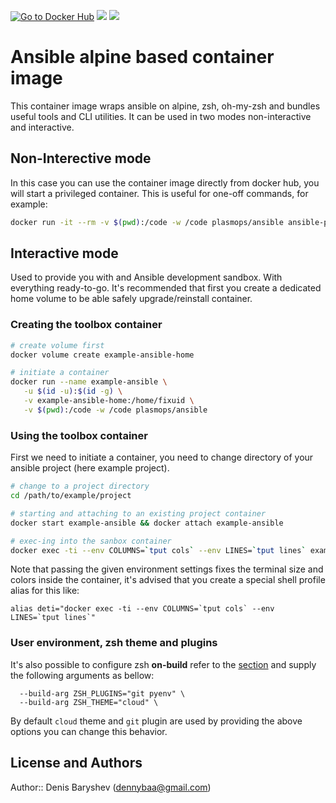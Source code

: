 [![Go to Docker Hub](https://img.shields.io/badge/Docker%20Hub-%E2%86%92-blue.svg)](https://hub.docker.com/r/plasmops/ansible/) [![](https://images.microbadger.com/badges/version/plasmops/ansible.svg)](https://microbadger.com/images/plasmops/ansible/) [![](https://images.microbadger.com/badges/image/plasmops/ansible.svg)](https://microbadger.com/images/plasmops/ansible/)

# Ansible alpine based container image

This container image wraps ansible on alpine, zsh, oh-my-zsh and bundles useful tools and CLI utilities. It can be used in two modes non-interactive and interactive.

## Non-Interective mode

In this case you can use the container image directly from docker hub, you will start a privileged container. This is useful for one-off commands, for example:

```bash
docker run -it --rm -v $(pwd):/code -w /code plasmops/ansible ansible-playbook myplay.yml
```

## Interactive mode

Used to provide you with and Ansible development sandbox. With everything ready-to-go. It's recommended that first you create a dedicated home volume to be able safely upgrade/reinstall container.

### Creating the toolbox container

```bash
# create volume first
docker volume create example-ansible-home

# initiate a container
docker run --name example-ansible \
   -u $(id -u):$(id -g) \
   -v example-ansible-home:/home/fixuid \
   -v $(pwd):/code -w /code plasmops/ansible
```

### Using the toolbox container

First we need to initiate a container, you need to change directory of your ansible project (here example project).

```bash
# change to a project directory
cd /path/to/example/project

# starting and attaching to an existing project container
docker start example-ansible && docker attach example-ansible

# exec-ing into the sanbox container
docker exec -ti --env COLUMNS=`tput cols` --env LINES=`tput lines` example-ansible zsh
```

Note that passing the given environment settings fixes the terminal size and colors inside the container, it's advised that you create a special shell profile alias for this like:

```
alias deti="docker exec -ti --env COLUMNS=`tput cols` --env LINES=`tput lines`"
```

### User environment, zsh theme and plugins

It's also possible to configure zsh **on-build** refer to the [section](#building-sandbox-container-image) and supply the following arguments as bellow:

```text
  --build-arg ZSH_PLUGINS="git pyenv" \
  --build-arg ZSH_THEME="cloud" \
```

By default `cloud` theme and `git` plugin are used by providing the above options you can change this behavior.

## License and Authors

Author:: Denis Baryshev (<dennybaa@gmail.com>)
